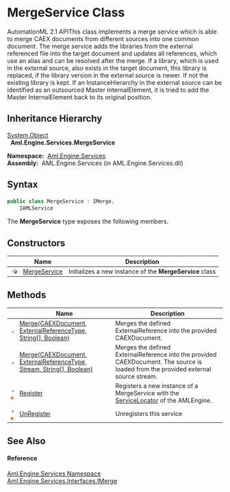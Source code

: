 MergeService Class
==================
AutomationML 2.1 APIThis class implements a merge service which is able to merge CAEX documents from different sources into one common document. The merge service adds the libraries from the external referenced file into the target document and updates all references, which use an alias and can be resolved after the merge. If a library, which is used in the external source, also exists in the target document, this library is replaced, if the library version in the external source is newer. If not the existing library is kept. If an InstanceHierarchy in the external source can be identified as an outsourced Master InternalElement, it is tried to add the Master InternalElement back to its original position.


Inheritance Hierarchy
---------------------
[System.Object][1]  
  **Aml.Engine.Services.MergeService**  

  **Namespace:**  [Aml.Engine.Services][2]  
  **Assembly:**  AML.Engine.Services (in AML.Engine.Services.dll)

Syntax
------

```csharp
public class MergeService : IMerge, 
	IAMLService
```

The **MergeService** type exposes the following members.


Constructors
------------

                 | Name              | Description                                              
---------------- | ----------------- | -------------------------------------------------------- 
![Public method] | [MergeService][3] | Initializes a new instance of the **MergeService** class 


Methods
-------

                                 | Name                                                                       | Description                                                                                                                         
-------------------------------- | -------------------------------------------------------------------------- | ----------------------------------------------------------------------------------------------------------------------------------- 
![Public method]                 | [Merge(CAEXDocument, ExternalReferenceType, String[], Boolean)][4]         | Merges the defined ExternalReference into the provided CAEXDocument.                                                                
![Public method]                 | [Merge(CAEXDocument, ExternalReferenceType, Stream, String[], Boolean)][5] | Merges the defined ExternalReference into the provided CAEXDocument. The source is loaded from the provided external source stream. 
![Public method]![Static member] | [Register][6]                                                              | Registers a new instance of a MergeService with the [ServiceLocator][7] of the AMLEngine.                                           
![Public method]![Static member] | [UnRegister][8]                                                            | Unregisters this service                                                                                                            


See Also
--------

#### Reference
[Aml.Engine.Services Namespace][2]  
[Aml.Engine.Services.Interfaces.IMerge][9]  

[1]: https://docs.microsoft.com/dotnet/api/system.object
[2]: ../README.md
[3]: _ctor.md
[4]: Merge_1.md
[5]: Merge.md
[6]: Register.md
[7]: ../ServiceLocator/README.md
[8]: UnRegister.md
[9]: ../../Aml.Engine.Services.Interfaces/IMerge/README.md
[10]: https://www.automationml.org
[11]: ../../icons/logoShade.png
[Public method]: ../../icons/pubmethod.gif "Public method"
[Static member]: ../../icons/static.gif "Static member"